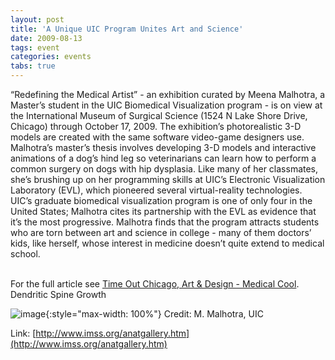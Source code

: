 ```yaml
---
layout: post
title: 'A Unique UIC Program Unites Art and Science'
date: 2009-08-13
tags: event
categories: events
tabs: true
---
```


&ldquo;Redefining the Medical Artist&rdquo; - an exhibition curated by Meena Malhotra, a Master&rsquo;s student in the UIC Biomedical Visualization program - is on view at the International Museum of Surgical Science (1524 N Lake Shore Drive, Chicago) through October 17, 2009. The exhibition&rsquo;s photorealistic 3-D models are created with the same software video-game designers use. Malhotra&rsquo;s master&rsquo;s thesis involves developing 3-D models and interactive animations of a dog&rsquo;s hind leg so veterinarians can learn how to perform a common surgery on dogs with hip dysplasia. Like many of her classmates, she&rsquo;s brushing up on her programming skills at UIC&rsquo;s Electronic Visualization Laboratory (EVL), which pioneered several virtual-reality technologies. UIC&rsquo;s graduate biomedical visualization program is one of only four in the United States; Malhotra cites its partnership with the EVL as evidence that it&rsquo;s the most progressive. Malhotra finds that the program attracts students who are torn between art and science in college - many of them doctors&rsquo; kids, like herself, whose interest in medicine doesn&rsquo;t quite extend to medical school.<br><br>

For the full article see <a href="http://chicago.timeout.com/articles/art-design/77412/redefining-the-medical-artist">Time Out Chicago, Art &amp; Design - Medical Cool</a>.
Dendritic Spine Growth

![image](https://www.evl.uic.edu/output/originals/malhotra_dendritesmall.jpg-srcw.jpg){:style="max-width: 100%"}
Credit: M. Malhotra, UIC


Link: [http://www.imss.org/anatgallery.htm](http://www.imss.org/anatgallery.htm)
